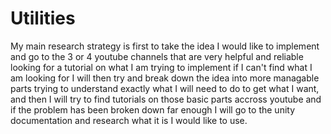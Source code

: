 # Utilities
My main research strategy is first to take the idea I would like to implement and go to the 3 or 4 youtube channels that are very helpful
and reliable looking for a tutorial on what I am trying to implement if I can't find what I am looking for I will then try and break down
the idea into more managable parts trying to understand exactly what I will need to do to get what I want, and then I will try to find
tutorials on those basic parts accross youtube and if the problem has been broken down far enough I will go to the unity documentation and
research what it is I would like to use.
